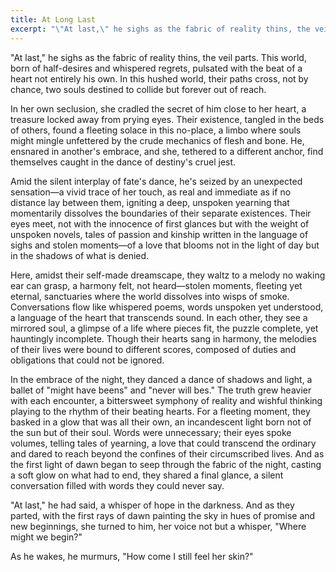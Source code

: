 ```yaml
---
title: At Long Last
excerpt: "\"At last,\" he sighs as the fabric of reality thins, the veil parts."
---
```


"At last," he sighs as the fabric of reality thins, the veil parts. This world, born of half-desires and whispered regrets, pulsated with the beat of a heart not entirely his own. In this hushed world, their paths cross, not by chance, two souls destined to collide but forever out of reach.

In her own seclusion, she cradled the secret of him close to her heart, a treasure locked away from prying eyes. Their existence, tangled in the beds of others, found a fleeting solace in this no-place, a limbo where souls might mingle unfettered by the crude mechanics of flesh and bone. He, ensnared in another's embrace, and she, tethered to a different anchor, find themselves caught in the dance of destiny's cruel jest.

Amid the silent interplay of fate's dance, he's seized by an unexpected sensation&mdash;a vivid trace of her touch, as real and immediate as if no distance lay between them, igniting a deep, unspoken yearning that momentarily dissolves the boundaries of their separate existences. Their eyes meet, not with the innocence of first glances but with the weight of unspoken novels, tales of passion and kinship written in the language of sighs and stolen moments&mdash;of a love that blooms not in the light of day but in the shadows of what is denied.

Here, amidst their self-made dreamscape, they waltz to a melody no waking ear can grasp, a harmony felt, not heard&mdash;stolen moments, fleeting yet eternal, sanctuaries where the world dissolves into wisps of smoke. Conversations flow like whispered poems, words unspoken yet understood, a language of the heart that transcends sound. In each other, they see a mirrored soul, a glimpse of a life where pieces fit, the puzzle complete, yet hauntingly incomplete. Though their hearts sang in harmony, the melodies of their lives were bound to different scores, composed of duties and obligations that could not be ignored.

In the embrace of the night, they danced a dance of shadows and light, a ballet of "might have beens" and "never will bes." The truth grew heavier with each encounter, a bittersweet symphony of reality and wishful thinking playing to the rhythm of their beating hearts. For a fleeting moment, they basked in a glow that was all their own, an incandescent light born not of the sun but of their soul. Words were unnecessary; their eyes spoke volumes, telling tales of yearning, a love that could transcend the ordinary and dared to reach beyond the confines of their circumscribed lives. And as the first light of dawn began to seep through the fabric of the night, casting a soft glow on what had to end, they shared a final glance, a silent conversation filled with words they could never say.

"At last," he had said, a whisper of hope in the darkness. And as they parted, with the first rays of dawn painting the sky in hues of promise and new beginnings, she turned to him, her voice not but a whisper, "Where might we begin?"

As he wakes, he murmurs, "How come I still feel her skin?"
